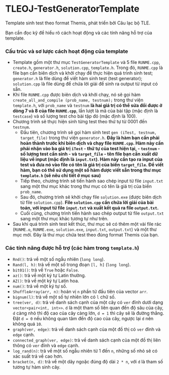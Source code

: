 # TLEOJ-TestGeneratorTemplate

Template sinh test theo format Themis, phát triển bởi Câu lạc bộ TLE.

Bạn cần đọc kỹ để hiểu rõ cách hoạt động và các tính năng hỗ trợ của template.

### Cấu trúc và sơ lược cách hoạt động của template
- Template gồm một thư mục `TestGeneratorTemplate` và 5 file `RUNME.cpp`, `create.h`, `generator.h`, `solution.cpp`, `template.h`. Trong đó, `RUNME.cpp` là file bạn cần biên dịch và khởi chạy để thực hiện quá trình sinh test; `generator.h` là file dùng để viết hàm sinh test (test generator); `solution.cpp` là file dùng để chứa lời giải để sinh ra output từ input có sẵn.
- Khi file `RUNME.cpp` được biên dịch và khởi chạy, nó sẽ gọi hàm `create_all_and_compile (prob_name, testnum);` trong thư viện `template.h`, với `prob_name` và `testnum` **là hai giá trị có thể sửa đổi được ở dòng 7 và 8 của file `RUNME.cpp`**, lần lượt là mã của bài tập (mặc định là `testcase`) và số lượng test cho bài tập đó (mặc định là 100).
- Chương trình sẽ thực hiện sinh từng test theo thứ tự từ 0001 đến `testnum`.
  * Đầu tiên, chương trình sẽ gọi hàm sinh test `gen (iTest, testnum, target_file)` trong thư viện `generator.h`. **Đây là hàm bạn cần phải hoàn thành trước khi biên dịch và chạy file `RUNME.cpp`. Hàm này cần phải nhận vào ba giá trị `iTest` - thứ tự của test hiện tại, - `testnum` - số lượng test cần sinh - và `target_file` - tên file bạn cần xuất dữ liệu về input (mặc định là `input.txt`). Hàm này cần tạo ra input của test và đưa nó vào file có tên là giá trị của biến `target_file`. Để viết hàm, bạn có thể sử dụng một số hàm được viết sẵn trong thư mục `template.h` (sẽ nêu chi tiết ở mục sau)**
  * Tiếp theo, chương trình sẽ tiến hành sao chép input từ file `input.txt` sang một thư mục khác trong thư mục có tên là giá trị của biến `prob_name`.
  * Sau đó, chương trình sẽ khởi chạy file `solution.exe` (được biên dịch từ file `solution.cpp`). **File `solution.cpp` cần chứa lời giải của bài toán, với input từ file `input.txt` và xuất kết quả ra file `output.txt`.**
  * Cuối cùng, chương trình tiến hành sao chép output từ file `output.txt` sang một thư mục khác tương tự như trên.
- Sau khi quá trình sinh test kết thúc, thư mục sẽ có thêm một vài file rác (`RUNME.o`, `RUNME.exe`, `solution.exe`, `input.txt`, `output.txt`) và một thư mục mới. Đây là thư mục chứa test theo đúng format Themis của bạn.

### Các tính năng được hỗ trợ (các hàm trong `template.h`)
- `Rnd()`: trả về một số ngẫu nhiên (`long long`).
- `Rand(l, h)`: trả về một số trong đoạn `[l, h]` (`long long`).
- `bit01()`: trả về `True` hoặc `False`.
- `az()`: trả về một ký tự Latin thường.
- `AZ()`: trả về một ký tự Latin hoa.
- `num()`: trả về một ký tự số.
- `ShuffleArray(arr, n)`: hoán vị `n` phần tử đầu tiên của vector `arr`.
- `bignum(l)`: trả về một số tự nhiên lớn có `l` chữ số.
- `tree(ver, d)`: trả về danh sách cạnh của một cây có `ver` đỉnh dưới dạng `vector<pair<int, int>>`. `d` là một tham số liên quan đến độ sâu của cây, `d` càng nhỏ thì độ cao của cây càng lớn, `d = 1` thì cây sẽ là đường thẳng. Đặt `d = 0` nếu không quan tâm đến độ cao của cây, ngược lại `d` nên không quá `10`.
- `graph(ver, edge)`: trả về danh sách cạnh của một đồ thị có `ver` đỉnh và `edge` cạnh.
- `connected_graph(ver, edge)`: trả về danh sách cạnh của một đồ thị liên thông có `ver` đỉnh và `edge` cạnh.
- `log_rand(n)`: trả về một số ngẫu nhiên từ 1 đến `n`, những số nhỏ sẽ có xác suất trả về cao hơn.
- `bracket(n, d)`: trả về một dãy ngoặc đúng độ dài `2 * n`, với `d` là tham số tương tự hàm sinh cây.
